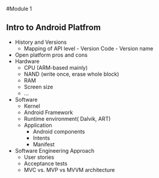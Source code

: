 #Module 1
## Intro to Android Platfrom
* History and Versions
   * Mapping of API level - Version Code - Version name 
* Open platform pros and cons
* Hardware
    * CPU (ARM-based mainly)
    * NAND (write once, erase whole block) 
    * RAM
    * Screen size 
    * ...
* Software 
    * Kernel
    * Android Framework
    * Runtime environment( Dalvik, ART)
    * Application 
        * Android components
        * Intents
        * Manifest 
* Software Engineering Approach
    * User stories
    * Acceptance tests
    * MVC vs. MVP vs MVVM architecture

